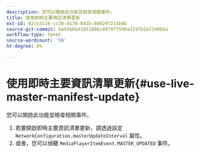 ```yaml
---
description: 您可以開啟此功能並檢查相關事件。
title: 使用即時主要資訊清單更新
exl-id: 02cb3116-cc30-4139-841b-8d6297214b8b
source-git-commit: be43bbbd1051886c8979ff590a3197b2a7249b6a
workflow-type: tm+mt
source-wordcount: '56'
ht-degree: 0%

---
```


# 使用即時主要資訊清單更新{#use-live-master-manifest-update}

您可以開啟此功能並檢查相關事件。

1. 若要開啟即時主要資訊清單更新，請透過設定 `NetworkConfiguration.masterUpdateInterval` 屬性。
1. 或者，您可以偵聽 `MediaPlayerItemEvent.MASTER_UPDATED` 事件。
